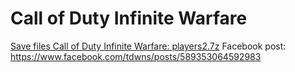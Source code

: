 # Call of Duty Infinite Warfare
[Save files Call of Duty Infinite Warfare: players2.7z](players2.7z?raw=true)
Facebook post: https://www.facebook.com/tdwns/posts/589353064592983
